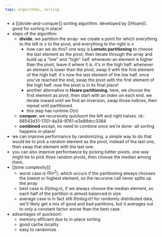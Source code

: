 ```yaml
---
tags: algorithms, sorting
---
```


- a [[divide-and-conquer]] sorting algorithm. developed by [[Hoare]]. good for sorting in place!
- steps of the algorithm:
	- **divide.** we partition the array- we create a point for which everything to the left is $\leq$ to the pivot, and everything to the right is $\geq$
		- how can we do this? one way is **Lomuto partitioning** to choose the last element as the pivot, then iterate through the array and build up a "low" and "high" half. whenever an element is higher than the pivot, leave it where it is. it's in the high half. whenever an element is lower than the pivot, swap it with the first element of the high half. it's now the last element of the low half. once you've reached the end, swap the pivot with the first element of the high half. now the pivot is in its final place!
		- another alternative is **Hoare partitioning**. here, we choose the first element as pivot, then start with an index on each end. we iterate inward until we find an inversion, swap those indices, then repeat until partitioned.
		- this step has runtime $O(n)$
	- **conquer.** we recursively quicksort the left and right halves.
	  id:: 68543d31-1701-4a34-9761-e3e89dcc3384
	- **combined** except, no need to combine once we're done- all sorting happens in-place!
- we can improve performance by randomizing. a simple way to do that would be to pick a _random_ element as the pivot, instead of the last one, then swap that element with the last one.
- you can also improve performance by picking better pivots. one way might be to pick _three_ random pivots, then choose the median among them.
- [[time complexity]]:
	- worst case is $\Theta(n^2)$, which occurs if the partitioning always chooses the lowest or highest element, so the recursive call never splits up the array
	- best case is $\Theta(n \log n)$, if we always choose the median element, so each half of the partition is almost balanced in size
	- average case is in fact still $\Theta(n \log n)$! for randomly distributed data, we'll likely get a mix of good and bad partitions, but it averages out to only a constant factor worse than the best case.
- advantages of quicksort:
	- memory-efficient due to in-place sorting
	- good cache locality
	- easy to randomize